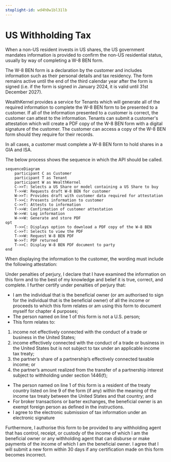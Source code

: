 ```yaml
---
stoplight-id: wd4h0w1bl31lb
---
```


# US Withholding Tax

When a non-US resident invests in US shares, the US government mandates information is provided to confirm the non-US residential status, usually by way of completing a W-8 BEN form.  

The W-8 BEN form is a declaration by the customer and includes information such as their personal details and tax residency. The form remains active until the end of the third calendar year after the form is signed (i.e. if the form is signed in January 2024, it is valid until 31st December 2027).

WealthKernel provides a service for Tenants which will generate all of the required information to complete the W-8 BEN form to be presented to a customer. If all of the information presented to a customer is correct, the customer can attest to the information. Tenants can submit a customer's attestation which will create a PDF copy of the W-8 BEN form with a digital signature of the customer. The customer can access a copy of the W-8 BEN form should they require for their records. 

In all cases, a customer must complete a W-8 BEN form to hold shares in a GIA and ISA. 

The below process shows the sequence in which the API should be called. 

```mermaid
sequenceDiagram
    participant C as Customer
    participant T as Tenant
    participant W as WealthKernel
    C->>T: Selects a US Share or model containing a US Share to buy
    T->>W: Requests draft W-8 BEN for customer
    W->>T: Provides draft with customer data required for attestation
    T->>C: Presents information to customer
    C->>T: Attests to information
    T->>W: Confirmation of customer attestation
    W->>W: Log information 
    W->>W: Generate and store PDF
opt  
    T->>C: Displays option to download a PDF copy of the W-8 BEN
    C->>T: Selects to view the PDF 
    T->>W: Request W-8 BEN PDF
    W->>T: PDF returned
    T->>C: Display W-8 BEN PDF document to party
end
```
When displaying the information to the customer, the wording must include the following attestation:

Under penalties of perjury, I declare that I have examined the information on this form and to the best of my knowledge and belief it is true, correct, and complete. I further certify under penalties of perjury that:

* I am the individual that is the beneficial owner (or am authorised to sign for the individual that is the beneficial owner) of all the income or proceeds to which this form relates or am using this form to document myself for chapter 4 purposes;
* The person named on line 1 of this form is not a U.S. person;
* This form relates to:
1. income not effectively connected with the conduct of a trade or business in the United States;
2. income effectively connected with the conduct of a trade or business in the United States but is not subject to tax under an applicable income tax treaty;
3. the partner’s share of a partnership’s effectively connected taxable income; or
4. the partner’s amount realized from the transfer of a partnership interest subject to withholding under section 1446(f);
* The person named on line 1 of this form is a resident of the treaty country listed on line 9 of the form (if any) within the meaning of the income tax treaty between the United States and that country; and
* For broker transactions or barter exchanges, the beneficial owner is an exempt foreign person as defined in the instructions.
* I agree to the electronic submission of tax information under an electronic signature

Furthermore, I authorise this form to be provided to any withholding agent that has control, receipt, or custody of the income of which I am the beneficial owner or any withholding agent that can disburse or make payments of the income of which I am the beneficial owner. I agree that I will submit a new form within 30 days if any certification made on this form becomes incorrect.
